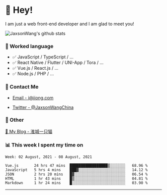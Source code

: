 # 👋 Hey!

I am just a web front-end developer and I am glad to meet you!

![JaxsonWang's github stats](https://github-readme-stats.vercel.app/api?username=JaxsonWang&&show_icons=true&&title_color=1abc9c&&icon_color=1abc9c)


### 📝 Worked language

- ✅ JavaScript / TypeScript / ...
- ✅ React Native / Flutter / UNI-App / Tora / ...
- ✅ Vue.js / React.js / ...
- ✅ Node.js / PHP / ...

### 📮 Contact Me

- [Email - i@iiong.com](mailto:i@iiong.com)

- [Twitter - @JaxsonWangChina](https://twitter.com/JaxsonWangChina)

### 🤪 Other

[📌 My Blog - 淮城一只猫](https://iiong.com)

### 📊 This week I spent my time on

<!--START_SECTION:waka-->
```text
Week: 02 August, 2021 - 08 August, 2021

Vue.js       24 hrs 47 mins  █████████████████▒░░░░░░░   68.96 % 
JavaScript   5 hrs 4 mins    ███▓░░░░░░░░░░░░░░░░░░░░░   14.12 % 
JSON         2 hrs 20 mins   █▓░░░░░░░░░░░░░░░░░░░░░░░   06.54 % 
HTML         1 hr 43 mins    █▒░░░░░░░░░░░░░░░░░░░░░░░   04.81 % 
Markdown     1 hr 24 mins    █░░░░░░░░░░░░░░░░░░░░░░░░   03.90 % 
```
<!--END_SECTION:waka-->

---
